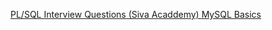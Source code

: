 <a href="https://sivakacademy.blogspot.com/p/sql-plsql-interview-questions.html"> PL/SQL Interview Questions (Siva Acaddemy) </a> 
<a href="https://www.mysqltutorial.org/mysql-basics/"> MySQL Basics </a>
